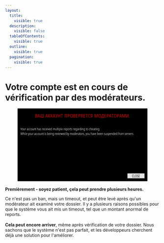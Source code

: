 ```yaml
---
layout:
  title:
    visible: true
  description:
    visible: false
  tableOfContents:
    visible: true
  outline:
    visible: true
  pagination:
    visible: true
---
```


# Votre compte est en cours de vérification par des modérateurs.

<figure><img src="../.gitbook/assets/review.png" alt="" width="563"><figcaption></figcaption></figure>

**Premièrement - soyez patient, çela peut prendre plusieurs heures.**

Ce n'est pas un ban, mais un timeout, et peut être levé après qu'un modérateur ait examiné votre dossier. Il y a plusieurs raisons possibles pour que le système vous ait mis un timeout, tel que un montant anormal de reports.\
\
**Cela peut encore arriver**, même après vérification de votre dossier. Nous sachons que le système n'est pas parfait, et les développeurs cherchent déjà une solution pour l'améliorer.